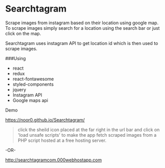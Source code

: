 # Searchtagram
Scrape images from instagram based on their location using google map. To scrape images simply search for a location using the search bar or just click on the map.

Searchtagram uses instagram API to get location id which is then used to scrape images.

###Using
 - react
 - redux
 - react-fontawesome
 - styled-components
 - jquery
 - Instagram API
 - Google maps api
 
Demo

https://noor0.github.io/Searchtagram/

 > click the sheild icon placed at the far right in the url bar and click on 'load unsafe scripts' to make the app fetch scraped images from a PHP script hosted at a free hosting server.

-OR- 
  
 http://searchtagramcom.000webhostapp.com
 
 

